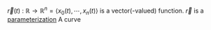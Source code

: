 $\vec{r}(t)\ :\ \mathbb{R} \rightarrow \mathbb{R}^n = \langle x_{0}(t), \cdots, x_{n}(t) \rangle$ is a vector(-valued) function.
$\vec{r}$ is a <u>parameterization</u>
A curve 